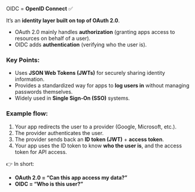 OIDC = **OpenID Connect** ✅

It’s an **identity layer built on top of OAuth 2.0**.

- OAuth 2.0 mainly handles **authorization** (granting apps access to resources on behalf of a user).
- OIDC adds **authentication** (verifying who the user is).

### Key Points:

- Uses **JSON Web Tokens (JWTs)** for securely sharing identity information.
- Provides a standardized way for apps to **log users in** without managing passwords themselves.
- Widely used in **Single Sign-On (SSO)** systems.

### Example flow:

1. Your app redirects the user to a provider (Google, Microsoft, etc.).
2. The provider authenticates the user.
3. The provider sends back an **ID token (JWT)** + **access token**.
4. Your app uses the ID token to know **who the user is**, and the access token for API access.
    
👉 In short:
- **OAuth 2.0 = “Can this app access my data?”**
- **OIDC = “Who is this user?”**